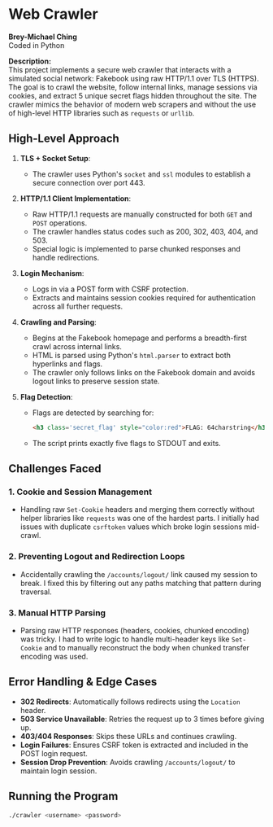 # Web Crawler
**Brey-Michael Ching**  
Coded in Python

**Description:**  
This project implements a secure web crawler that interacts with a simulated social network: Fakebook using raw HTTP/1.1 over TLS (HTTPS). The goal is to crawl the website, follow internal links, manage sessions via cookies, and extract 5 unique secret flags hidden throughout the site. The crawler mimics the behavior of modern web scrapers and without the use of high-level HTTP libraries such as `requests` or `urllib`.

## High-Level Approach
1. **TLS + Socket Setup**:  
   - The crawler uses Python's `socket` and `ssl` modules to establish a secure connection over port 443.

2. **HTTP/1.1 Client Implementation**:  
   - Raw HTTP/1.1 requests are manually constructed for both `GET` and `POST` operations.
   - The crawler handles status codes such as 200, 302, 403, 404, and 503.
   - Special logic is implemented to parse chunked responses and handle redirections.

3. **Login Mechanism**:  
   - Logs in via a POST form with CSRF protection.
   - Extracts and maintains session cookies required for authentication across all further requests.

4. **Crawling and Parsing**:  
   - Begins at the Fakebook homepage and performs a breadth-first crawl across internal links.
   - HTML is parsed using Python's `html.parser` to extract both hyperlinks and flags.
   - The crawler only follows links on the Fakebook domain and avoids logout links to preserve session state.

5. **Flag Detection**:  
   - Flags are detected by searching for:
     ```html
     <h3 class='secret_flag' style="color:red">FLAG: 64charstring</h3>
     ```
   - The script prints exactly five flags to STDOUT and exits.

## Challenges Faced

### 1. Cookie and Session Management
- Handling raw `Set-Cookie` headers and merging them correctly without helper libraries like `requests` was one of the hardest parts. I initially had issues with duplicate `csrftoken` values which broke login sessions mid-crawl.

### 2. Preventing Logout and Redirection Loops
- Accidentally crawling the `/accounts/logout/` link caused my session to break. I fixed this by filtering out any paths matching that pattern during traversal.

### 3. Manual HTTP Parsing
- Parsing raw HTTP responses (headers, cookies, chunked encoding) was tricky. I had to write logic to handle multi-header keys like `Set-Cookie` and to manually reconstruct the body when chunked transfer encoding was used.

## Error Handling & Edge Cases

- **302 Redirects**: Automatically follows redirects using the `Location` header.
- **503 Service Unavailable**: Retries the request up to 3 times before giving up.
- **403/404 Responses**: Skips these URLs and continues crawling.
- **Login Failures**: Ensures CSRF token is extracted and included in the POST login request.
- **Session Drop Prevention**: Avoids crawling `/accounts/logout/` to maintain login session.

## Running the Program

```sh
./crawler <username> <password>
